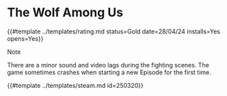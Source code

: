 # The Wolf Among Us

{{#template ../templates/rating.md status=Gold date=28/04/24 installs=Yes opens=Yes}}

> [!NOTE]
> There are a minor sound and video lags during the fighting scenes. The game sometimes crashes when starting a new Episode for the first time.

{{#template ../templates/steam.md id=250320}}